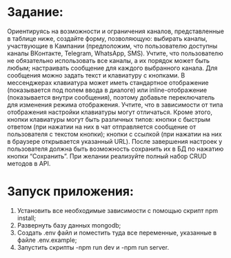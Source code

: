 # Задание:

Ориентируясь на возможности и ограничения каналов, представленные в таблице ниже, создайте форму, позволяющую:
выбирать каналы, участвующие в Кампании (предположим, что пользователю доступны каналы ВКонтакте, Telegram, WhatsApp, SMS). Учтите, что пользователю не обязательно использовать все каналы, а их порядок может быть любым;
настраивать сообщение для каждого выбранного канала. Для сообщения можно задать текст и клавиатуру с кнопками. В мессенджерах клавиатура может иметь стандартное отображение (показывается под полем ввода в диалоге) или inline-отображение (показывается внутри сообщения), поэтому добавьте переключатель для изменения режима отображения. Учтите, что в зависимости от типа отображения настройки клавиатуры могут отличаться. Кроме этого, кнопки клавиатуры могут быть различных типов: 
кнопки с быстрым ответом (при нажатии на них в чат отправляется сообщение от пользователя с текстом кнопки);
кнопки с ссылкой (при нажатии на них в браузере открывается указанный URL).
После завершения настроек у пользователя должна быть возможность сохранить их в БД по нажатию кнопки “Сохранить”. При желании реализуйте полный набор CRUD методов в API.



# Запуск приложения:

1. Установить все необходимые зависимости с помощью скрипт npm install;
2. Развернуть базу данных mongodb;
3. Создать .env файл и поместить туда все переменные, указанные в файле .env.example;
4. Запустить скрипты -npm run dev и -npm run server.
